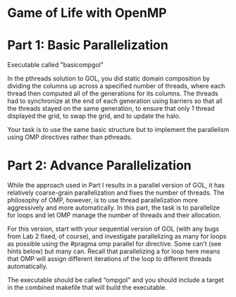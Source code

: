 # Game of Life with OpenMP

# Part 1: Basic Parallelization

Executable called "basicompgol"

In the pthreads solution to GOL, you did static domain composition by dividing the columns up across a specified number of threads, where each thread then computed all of the generations for its columns. The threads had to synchronize at the end of each generation using barriers so that all the threads stayed on the same generation, to ensure that only 1 thread displayed the grid, to swap the grid, and to update the halo.

Your task is to use the same basic structure but to implement the parallelism using OMP directives rather than pthreads.

# Part 2: Advance Parallelization

While the approach used in Part I results in a parallel version of GOL, it has relatively coarse-grain parallelization and fixes the number of threads. The philosophy of OMP, however, is to use thread parallelization more aggressively and more automatically. In this part, the task is to parallelize for loops and let OMP manage the number of threads and their allocation.

For this version, start with your sequential version of GOL (with any bugs from Lab 2 fixed, of course), and investigate parallelizing as many for loops as possible using the #pragma omp parallel for directive. Some can’t (see hints below) but many can. Recall that parallelizing a for loop here means that OMP will assign different iterations of the loop to different threads automatically.

The executable should be called “ompgol" and you should include a target in the combined makefile that will build the executable.